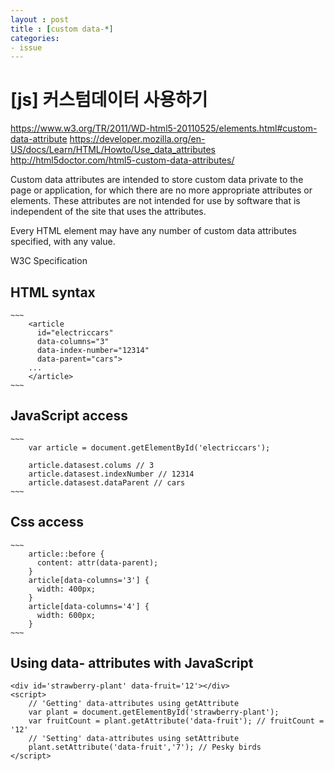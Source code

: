 ```yaml
---
layout : post
title : [custom data-*]  
categories: 
- issue
---
```


# [js] 커스텀데이터 사용하기

https://www.w3.org/TR/2011/WD-html5-20110525/elements.html#custom-data-attribute
https://developer.mozilla.org/en-US/docs/Learn/HTML/Howto/Use_data_attributes
http://html5doctor.com/html5-custom-data-attributes/

Custom data attributes are intended to store custom data private to the page or application, for which there are no more appropriate attributes or elements.
These attributes are not intended for use by software that is independent of the site that uses the attributes.

Every HTML element may have any number of custom data attributes specified, with any value.

W3C Specification

## HTML syntax
    ~~~
        <article
          id="electriccars"
          data-columns="3"
          data-index-number="12314"
          data-parent="cars">
        ...
        </article>
    ~~~

## JavaScript access

    ~~~
        var article = document.getElementById('electriccars');
        
        article.datasest.colums // 3
        article.datasest.indexNumber // 12314
        article.datasest.dataParent // cars 
    ~~~

## Css access
    ~~~
        article::before {
          content: attr(data-parent);
        }
        article[data-columns='3'] {
          width: 400px;
        }
        article[data-columns='4'] {
          width: 600px;
        }
    ~~~


## Using data- attributes with JavaScript

    <div id='strawberry-plant' data-fruit='12'></div>
    <script>
        // 'Getting' data-attributes using getAttribute
        var plant = document.getElementById('strawberry-plant');
        var fruitCount = plant.getAttribute('data-fruit'); // fruitCount = '12'
        // 'Setting' data-attributes using setAttribute
        plant.setAttribute('data-fruit','7'); // Pesky birds
    </script>
